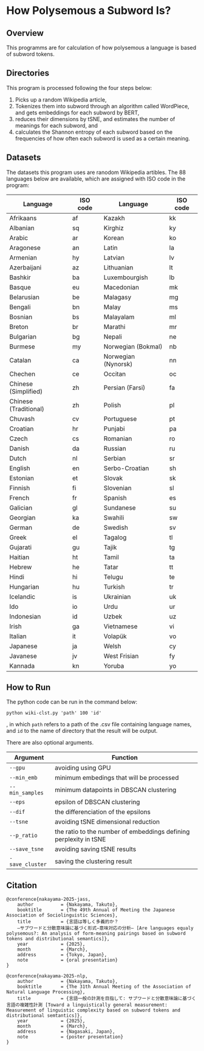 # How Polysemous a Subword Is?

## Overview
This programms are for calculation of how polysemous a language is based of subword tokens.


## Directories
This program is processed following the four steps below:
1. Picks up a random Wikipedia article,
2. Tokenizes them into subword through an algorithm called WordPiece, and gets embeddings for each subword by BERT,
3. reduces their dimensions by tSNE, and estimates the number of meanings for each subword, and 
4. calculates the Shannon entropy of each subword based on the frequencies of how often each subword is used as a certain meaning.

## Datasets
The datasets this program uses are ranodom Wikipedia artibles.
The 88 languages below are available, which are assigned with ISO code in the program:

| Language | ISO code | Language | ISO code |
|-----|-----|-----|-----|
| Afrikaans | af | Kazakh | kk |
| Albanian | sq | Kirghiz | ky |
| Arabic | ar | Korean | ko |
| Aragonese | an | Latin | la |
| Armenian | hy | Latvian | lv |
| Azerbaijani | az | Lithuanian | lt |
| Bashkir | ba | Luxembourgish | lb |
| Basque | eu | Macedonian | mk |
| Belarusian | be | Malagasy | mg |
| Bengali | bn | Malay | ms |
| Bosnian | bs | Malayalam | ml |
| Breton | br | Marathi | mr |
| Bulgarian | bg | Nepali | ne |
| Burmese | my | Norwegian (Bokmal) | nb |
| Catalan | ca | Norwegian (Nynorsk) | nn |
| Chechen | ce | Occitan | oc |
| Chinese (Simplified) | zh | Persian (Farsi) | fa |
| Chinese (Traditional) | zh | Polish | pl |
| Chuvash | cv | Portuguese | pt |
| Croatian | hr | Punjabi | pa |
| Czech | cs | Romanian | ro |
| Danish | da | Russian | ru |
| Dutch | nl | Serbian | sr |
| English | en | Serbo-Croatian | sh |
| Estonian | et | Slovak | sk |
| Finnish | fi | Slovenian | sl |
| French | fr | Spanish | es |
| Galician | gl | Sundanese | su |
| Georgian | ka | Swahili | sw |
| German | de | Swedish | sv |
| Greek | el | Tagalog | tl |
| Gujarati | gu | Tajik | tg |
| Haitian | ht | Tamil | ta |
| Hebrew | he | Tatar | tt |
| Hindi | hi | Telugu | te |
| Hungarian | hu | Turkish | tr |
| Icelandic | is | Ukrainian | uk |
| Ido | io | Urdu | ur |
| Indonesian | id | Uzbek | uz |
| Irish | ga | Vietnamese | vi |
| Italian | it | Volapük | vo |
| Japanese | ja | Welsh | cy |
| Javanese | jv | West Frisian | fy |
| Kannada | kn | Yoruba | yo |

## How to Run
The python code can be run in the command below:

```
python wiki-clst.py 'path' 100 'id'
```
, in which `path` refers to a path of the .csv file containing language names, and `id` to the name of directory that the result will be output.

There are also optional arguments.

| Argument | Function |
|-----|-----|
| `--gpu` | avoiding using GPU |
| `--min_emb` | minimum embedings that will be processed |
| `--min_samples` | minimum datapoints in DBSCAN clustering |
| `--eps` | epsilon of DBSCAN clustering |
| `--dif` | the differenciation of the epsilons |
| `--tsne` | avoiding tSNE dimensional reduction |
| `--p_ratio` | the ratio to the number of embeddings defining perplexity in tSNE |
| `--save_tsne` | avoiding saving tSNE results |
| `-save_cluster` | saving the clustering result |

## Citation
```
@conference{nakayama-2025-jass,
	author          = {Nakayama, Takuto},
	booktitle       = {The 49th Annual of Meeting the Japanese Association of Sociolinguistic Sciences},
	title           = {言語は等しく多義的か？
	―サブワードと分散意味論に基づく形式–意味対応の分析― [Are languages equaly polysemous?: An analysis of form-meaning pairings based on subword tokens and distributional semantics]},
	year            = {2025},
	month           = {March},
	address         = {Tokyo, Japan},
	note			= {oral presentation}
}

@conference{nakayama-2025-nlp,
	author          = {Nakayama, Takuto},
	booktitle       = {The 31th Annual Meeting of the Association of Natural Language Processing},
	title           = {言語一般の計測を目指して: サブワードと分散意味論に基づく言語の複雑性計測 [Toward a linguistically general measurement: Measurement of linguistic complexity based on subword tokens and distributional semtantics]},
	year            = {2025},
	month           = {March},
	address         = {Nagasaki, Japan},
	note			= {poster presentation}
}
```